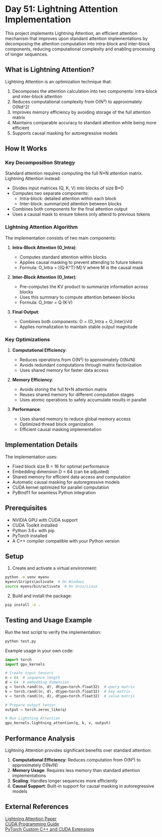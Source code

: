 # Day 51: Lightning Attention Implementation

This project implements Lightning Attention, an efficient attention mechanism that improves upon standard attention implementations by decomposing the attention computation into intra-block and inter-block components, reducing computational complexity and enabling processing of longer sequences.

## What is Lightning Attention?

Lightning Attention is an optimization technique that:

1. Decomposes the attention calculation into two components: intra-block and inter-block attention
2. Reduces computational complexity from O(N²) to approximately O(Nd^2)
3. Improves memory efficiency by avoiding storage of the full attention matrix
4. Maintains comparable accuracy to standard attention while being more efficient
5. Supports causal masking for autoregressive models

## How It Works

### Key Decomposition Strategy

Standard attention requires computing the full N×N attention matrix. Lightning Attention instead:

- Divides input matrices (Q, K, V) into blocks of size B×D
- Computes two separate components:
  - Intra-block: detailed attention within each block
  - Inter-block: summarized attention between blocks
- Combines both components for the final attention output
- Uses a causal mask to ensure tokens only attend to previous tokens

### Lightning Attention Algorithm

The implementation consists of two main components:

1. **Intra-Block Attention (O_Intra)**:
   - Computes standard attention within blocks
   - Applies causal masking to prevent attending to future tokens
   - Formula: O_Intra = [(Q·K^T)·M]·V where M is the causal mask

2. **Inter-Block Attention (O_Inter)**:
   - Pre-computes the KV product to summarize information across blocks
   - Uses this summary to compute attention between blocks
   - Formula: O_Inter = Q·(K·V)

3. **Final Output**:
   - Combines both components: O = (O_Intra + O_Inter)/√d
   - Applies normalization to maintain stable output magnitude

### Key Optimizations

1. **Computational Efficiency**:
   - Reduces operations from O(N²) to approximately O(N√N)
   - Avoids redundant computations through matrix factorization
   - Uses shared memory for faster data access

2. **Memory Efficiency**:
   - Avoids storing the full N×N attention matrix
   - Reuses shared memory for different computation stages
   - Uses atomic operations to safely accumulate results in parallel

3. **Performance**:
   - Uses shared memory to reduce global memory access
   - Optimized thread block organization
   - Efficient causal masking implementation

## Implementation Details

The implementation uses:
- Fixed block size B = 16 for optimal performance
- Embedding dimension D = 64 (can be adjusted)
- Shared memory for efficient data access and computation
- Automatic causal masking for autoregressive models
- CUDA kernel optimized for parallel computation
- PyBind11 for seamless Python integration

## Prerequisites
- NVIDIA GPU with CUDA support
- CUDA Toolkit installed
- Python 3.6+ with pip
- PyTorch installed
- A C++ compiler compatible with your Python version

## Setup
1. Create and activate a virtual environment:

```bash
python -m venv myenv
myenv\Scripts\activate  # On Windows
source myenv/bin/activate  # On Unix/Linux
```

2. Build and install the package:

```bash
pip install -e .
```

## Testing and Usage Example
Run the test script to verify the implementation:

```bash
python test.py
```

Example usage in your own code:

```python
import torch
import gpu_kernels

# Create input tensors
n = 64  # sequence length
d = 64  # embedding dimension
q = torch.rand((n, d), dtype=torch.float32)  # query matrix
k = torch.rand((n, d), dtype=torch.float32)  # key matrix
v = torch.rand((n, d), dtype=torch.float32)  # value matrix

# Prepare output tensor
output = torch.zeros_like(q)

# Run Lightning Attention
gpu_kernels.lightning_attention(q, k, v, output)
```

## Performance Analysis

Lightning Attention provides significant benefits over standard attention:

1. **Computational Efficiency**: Reduces computation from O(N²) to approximately O(N√N)
2. **Memory Usage**: Requires less memory than standard attention implementations
3. **Scaling**: Handles longer sequences more efficiently
4. **Causal Support**: Built-in support for causal masking in autoregressive models

## External References

[Lightning Attention Paper](https://arxiv.org/pdf/2405.17381.pdf)  
[CUDA Programming Guide](https://docs.nvidia.com/cuda/cuda-c-programming-guide/index.html)  
[PyTorch Custom C++ and CUDA Extensions](https://pytorch.org/tutorials/advanced/cpp_extension.html)

